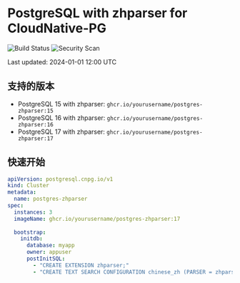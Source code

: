 # PostgreSQL with zhparser for CloudNative-PG

![Build Status](https://github.com/yourusername/postgres-zhparser/workflows/Build%20PostgreSQL%20with%20zhparser/badge.svg)
![Security Scan](https://github.com/yourusername/postgres-zhparser/workflows/Security%20Scan/badge.svg)

Last updated: 2024-01-01 12:00 UTC

## 支持的版本

- PostgreSQL 15 with zhparser: `ghcr.io/yourusername/postgres-zhparser:15`
- PostgreSQL 16 with zhparser: `ghcr.io/yourusername/postgres-zhparser:16`
- PostgreSQL 17 with zhparser: `ghcr.io/yourusername/postgres-zhparser:17`

## 快速开始

```yaml
apiVersion: postgresql.cnpg.io/v1
kind: Cluster
metadata:
  name: postgres-zhparser
spec:
  instances: 3
  imageName: ghcr.io/yourusername/postgres-zhparser:17
  
  bootstrap:
    initdb:
      database: myapp
      owner: appuser
      postInitSQL:
        - "CREATE EXTENSION zhparser;"
        - "CREATE TEXT SEARCH CONFIGURATION chinese_zh (PARSER = zhparser);"